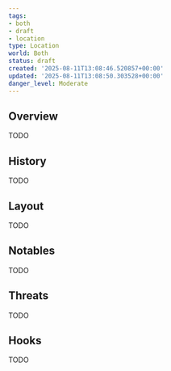 ```yaml
---
tags:
- both
- draft
- location
type: Location
world: Both
status: draft
created: '2025-08-11T13:08:46.520857+00:00'
updated: '2025-08-11T13:08:50.303528+00:00'
danger_level: Moderate
---
```



## Overview

TODO
## History

TODO
## Layout

TODO
## Notables

TODO
## Threats

TODO
## Hooks

TODO
